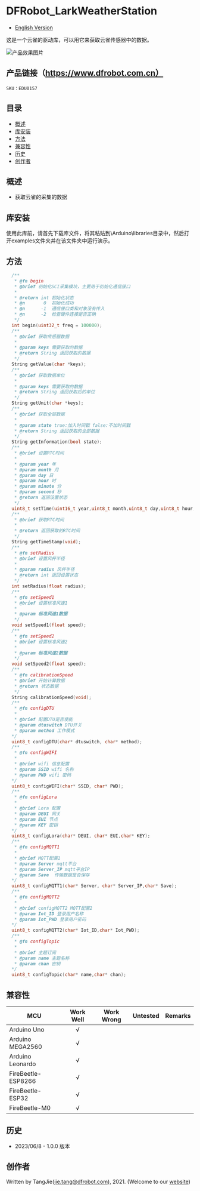 # DFRobot_LarkWeatherStation
* [English Version](./README.md)

这是一个云雀的驱动库，可以用它来获取云雀传感器中的数据。


![产品效果图片](./resources/images/EDG0157.png)


## 产品链接（https://www.dfrobot.com.cn）

    SKU：EDU0157

## 目录

  * [概述](#概述)
  * [库安装](#库安装)
  * [方法](#方法)
  * [兼容性](#兼容性)
  * [历史](#历史)
  * [创作者](#创作者)

## 概述

  * 获取云雀的采集的数据

## 库安装

使用此库前，请首先下载库文件，将其粘贴到\Arduino\libraries目录中，然后打开examples文件夹并在该文件夹中运行演示。

## 方法

```C++
  /**
   * @fn begin
   * @brief 初始化SCI采集模块，主要用于初始化通信接口
   * 
   * @return int 初始化状态
   * @n       0  初始化成功
   * @n      -1  通信接口类和对象没有传入
   * @n      -2  检查硬件连接是否正确
   */
  int begin(uint32_t freq = 100000);
  /**
   * @brief 获取传感器数据
   * 
   * @param keys 需要获取的数据
   * @return String 返回获取的数据
   */
  String getValue(char *keys);
  /**
   * @brief 获取数据单位
   * 
   * @param keys 需要获取的数据
   * @return String 返回获取后的单位
   */
  String getUnit(char *keys);
  /**
   * @brief 获取全部数据
   * 
   * @param state true:加入时间戳 false:不加时间戳
   * @return String 返回获取的全部数据
   */
  String getInformation(bool state);
  /**
   * @brief 设置RTC时间
   * 
   * @param year 年
   * @param month 月
   * @param day 日
   * @param hour 时
   * @param minute 分
   * @param second 秒
   * @return 返回设置状态
   */
  uint8_t setTime(uint16_t year,uint8_t month,uint8_t day,uint8_t hour,uint8_t minute,uint8_t second);
  /**
   * @brief 获取RTC时间
   * 
   * @return 返回获取的RTC时间
   */
  String getTimeStamp(void);
  /**
   * @fn setRadius
   * @brief 设置风杯半径
   * 
   * @param radius 风杯半径
   * @return int 返回设置状态
   */
  int setRadius(float radius);
  /**
   * @fn setSpeed1
   * @brief 设置标准风速1
   * 
   * @param 标准风速1数据
   */
  void setSpeed1(float speed);
  /**
   * @fn setSpeed2
   * @brief 设置标准风速2
   * 
   * @param 标准风速2数据
   */
  void setSpeed2(float speed);
  /**
   * @fn calibrationSpeed
   * @brief 开始计算数据
   * @return 状态数据
   */
  String calibrationSpeed(void);
  /**
   * @fn configDTU
   * 
   * @brief 配置DTU是否使能
   * @param dtuswitch DTU开关
   * @param method 工作模式
  */
  uint8_t configDTU(char* dtuswitch, char* method);
  /**
   * @fn configWIFI 
   * 
   * @brief wifi 信息配置
   * @param SSID wifi 名称
   * @param PWD wifi 密码
  */
  uint8_t configWIFI(char* SSID, char* PWD);
  /**
   * @fn configLora
   * 
   * @brief Lora 配置
   * @param DEUI 网关
   * @param EUI 节点
   * @param KEY 密钥
  */
  uint8_t configLora(char* DEUI, char* EUI,char* KEY);
  /**
   * @fn configMQTT1
   * 
   * @brief MQTT配置1
   * @param Server mqtt平台
   * @param Server_IP mqtt平台IP
   * @param Save  传输数据是否保存
  */
  uint8_t configMQTT1(char* Server, char* Server_IP,char* Save);
  /**
   * @fn configMQTT2
   * 
   * @brief configMQTT2 MQTT配置2
   * @param Iot_ID 登录用户名称
   * @param Iot_PWD 登录用户密码
  */
  uint8_t configMQTT2(char* Iot_ID,char* Iot_PWD);
  /**
   * @fn configTopic
   * 
   * @brief 主题订阅
   * @param name 主题名称
   * @param chan 密钥
  */
  uint8_t configTopic(char* name,char* chan);
```

## 兼容性

MCU                | Work Well    | Work Wrong   | Untested    | Remarks
------------------ | :----------: | :----------: | :---------: | :----:
Arduino Uno        |      √       |              |             |
Arduino MEGA2560   |      √       |              |             |
Arduino Leonardo   |      √       |              |             |
FireBeetle-ESP8266 |      √       |              |             |
FireBeetle-ESP32   |      √       |              |             |
FireBeetle-M0      |      √       |              |             |


## 历史

- 2023/06/8 - 1.0.0 版本

## 创作者

Written by TangJie(jie.tang@dfrobot.com), 2021. (Welcome to our [website](https://www.dfrobot.com/))





